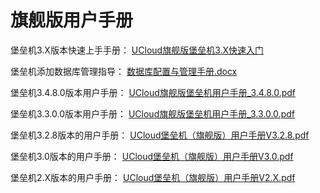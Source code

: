 

# 旗舰版用户手册

堡垒机3.X版本快速上手手册： 
[UCloud旗舰版堡垒机3.X快速入门](https://uhas2017.cn-gd.ufileos.com/旗舰版堡垒机3.X快速入门.pdf)

堡垒机添加数据库管理指导：
[数据库配置与管理手册.docx](https://uhas2017.cn-gd.ufileos.com/堡垒机添加数据库管理配置指导.pdf)

堡垒机3.4.8.0版本用户手册：
[UCloud旗舰版堡垒机用户手册\_3.4.8.0.pdf](http://uhas2017.cn-gd.ufileos.com/旗舰版堡垒机用户手册-V3.4.8.0.pdf)

堡垒机3.3.0.0版本用户手册：
[UCloud旗舰版堡垒机用户手册\_3.3.0.0.pdf](https://uhas2017.cn-gd.ufileos.com/旗舰版堡垒机用户手册_3.3.0.0.pdf)

堡垒机3.2.8版本的用户手册：
[UCloud堡垒机（旗舰版）用户手册V3.2.8.pdf](https://uhas2017.cn-gd.ufileos.com/UCloud%E5%A0%A1%E5%9E%92%E6%9C%BA%EF%BC%88%E6%97%97%E8%88%B0%E7%89%88%EF%BC%89%E7%94%A8%E6%88%B7%E6%89%8B%E5%86%8CV3.2.8.pdf)

堡垒机3.0版本的用户手册：
[UCloud堡垒机（旗舰版）用户手册V3.0.pdf](https://uhas2017.cn-gd.ufileos.com/%E6%97%97%E8%88%B0%E7%89%88%E5%A0%A1%E5%9E%92%E6%9C%BA%E7%94%A8%E6%88%B7%E6%89%8B%E5%86%8C_3.0.pdf)

堡垒机2.X版本的用户手册：
[UCloud堡垒机（旗舰版）用户手册V2.X.pdf](https://uhas2017.ufile.ucloud.com.cn/UCloud%E5%A0%A1%E5%9E%92%E6%9C%BA%EF%BC%88%E6%97%97%E8%88%B0%E7%89%88%EF%BC%89%E7%94%A8%E6%88%B7%E6%89%8B%E5%86%8CV1.0.0.pdf)
